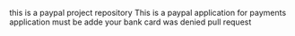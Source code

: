 this is a paypal project repository
This is a paypal application for payments
application must be adde
your bank card was denied
pull request 
